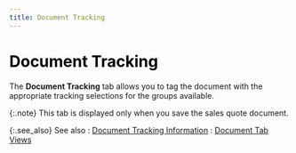 ```yaml
---
title: Document Tracking
---
```


# <font style="color: #000000;" color="#000000">Document Tracking</font>


The **Document Tracking** tab allows  you to tag the document with the appropriate tracking selections for the  groups available.


{:.note}
This tab is displayed only when you save the sales quote  document.


{:.see_also}
See also
: [Document  Tracking Information]({{site.sp_baseurl}}/sales-docs/docs-profile/contents/tab-details/trk/document_tracking_information_doc_view_details_sales_docs_contents.html)
: [Document  Tab Views]({{site.sp_baseurl}}/misc/document_view_details_sales_quote_step_by_step.html)
